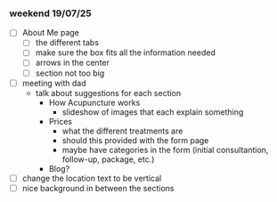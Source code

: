### weekend 19/07/25
- [ ] About Me page
    - [ ] the different tabs
    - [ ] make sure the box fits all the information needed
    - [ ] arrows in the center
    - [ ] section not too big
-  [ ] meeting with dad
    - talk about suggestions for each section
        - How Acupuncture works
            - slideshow of images that each explain something
        - Prices
            - what the different treatments are
            - should this provided with the form page
            - maybe have categories in the form (initial consultantion, follow-up, package, etc.)
        - Blog?
- [ ] change the location text to be vertical 
- [ ] nice background in between the sections
